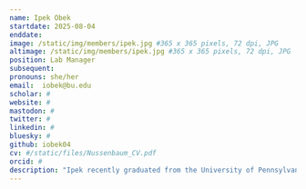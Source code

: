 ```yaml
---
name: Ipek Obek
startdate: 2025-08-04
enddate:
image: /static/img/members/ipek.jpg #365 x 365 pixels, 72 dpi, JPG
altimage: /static/img/members/ipek.jpg #365 x 365 pixels, 72 dpi, JPG
position: Lab Manager
subsequent:
pronouns: she/her
email:  iobek@bu.edu
scholar: #
website: #
mastodon: #
twitter: #
linkedin: #
bluesky: #
github: iobek04
cv: #/static/files/Nussenbaum_CV.pdf
orcid: #
description: "Ipek recently graduated from the University of Pennsylvania, where she studied Cognitive Science with a concentration in computation and cognition, and minored in Data Science and Computational Neuroscience. She is broadly interested in how we learn from our experiences, make decisions, and form judgments, as well as how these processes can be formalized through computational models of the mind. At the Computation, Learning, & Development Lab, she supports projects investigating how learning and decision-making evolve across development, with a particular focus on how children and adults infer what to learn, when to explore, and how to adapt in changing environments." 
---
```


